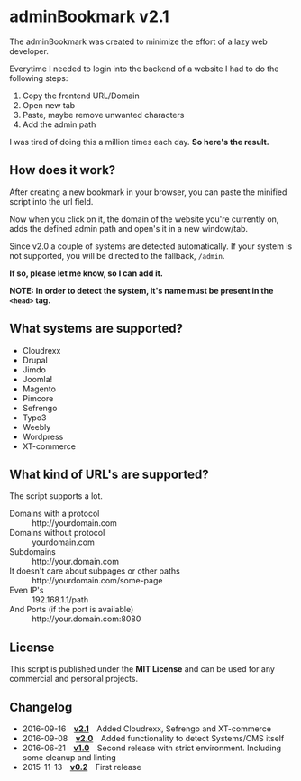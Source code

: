 # adminBookmark v2.1

The adminBookmark was created to minimize the effort of a lazy web developer.

Everytime I needed to login into the backend of a website I had to do the following steps:

1. Copy the frontend URL/Domain
2. Open new tab
3. Paste, maybe remove unwanted characters
4. Add the admin path


I was tired of doing this a million times each day.
**So here's the result.**


## How does it work?

After creating a new bookmark in your browser, you can paste the minified script into the url field.

Now when you click on it, the domain of the website you're currently on, adds the defined admin path and open's it in a new window/tab.

Since v2.0 a couple of systems are detected automatically. If your system is not supported, you will be directed to the fallback, `/admin`.

**If so, please let me know, so I can add it.**

**NOTE: In order to detect the system, it's name must be present in the `<head>` tag.**


## What systems are supported?

* Cloudrexx
* Drupal
* Jimdo
* Joomla!
* Magento
* Pimcore
* Sefrengo
* Typo3
* Weebly
* Wordpress
* XT-commerce


## What kind of URL's are supported?

The script supports a lot.
<dl>
  <dt>Domains with a protocol</dt>
  <dd>http://yourdomain.com</dd>

  <dt>Domains without protocol</dt>
  <dd>yourdomain.com</dd>

  <dt>Subdomains</dt>
  <dd>http://your.domain.com</dd>

  <dt>It doesn't care about subpages or other paths</dt>
  <dd>http://yourdomain.com/some-page</dd>

  <dt>Even IP's</dt>
  <dd>192.168.1.1/path</dd>

  <dt>And Ports (if the port is available)</dt>
  <dd>http://your.domain.com:8080</dd>
</dl>

## License

This script is published under the **MIT License** and can be used for any commercial and personal projects.


## Changelog

 * 2016-09-16 [**v2.1**](https://github.com/tomlutzenberger/adminBookmark/releases/tag/v2.1) Added Cloudrexx, Sefrengo and XT-commerce
 * 2016-09-08 [**v2.0**](https://github.com/tomlutzenberger/adminBookmark/releases/tag/v2.0) Added functionality to detect Systems/CMS itself
 * 2016-06-21 [**v1.0**](https://github.com/tomlutzenberger/adminBookmark/releases/tag/v1.0) Second release with strict environment. Including some cleanup and linting
 * 2015-11-13 [**v0.2**](https://github.com/tomlutzenberger/adminBookmark/releases/tag/v0.2) First release
